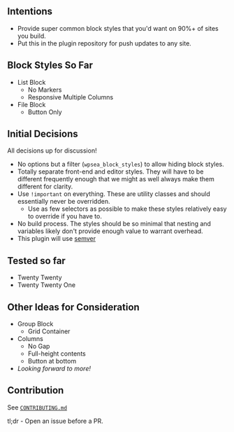 ## Intentions

- Provide super common block styles that you'd want on 90%+ of sites you build.
- Put this in the plugin repository for push updates to any site.

## Block Styles So Far

- List Block
	- No Markers
	- Responsive Multiple Columns
- File Block
	- Button Only

## Initial Decisions

All decisions up for discussion!

- No options but a filter (`wpsea_block_styles`) to allow hiding block styles.
- Totally separate front-end and editor styles. They will have to be different frequently enough that we might as well always make them different for clarity.
- Use `!important` on everything. These are utility classes and should essentially never be overridden.
	- Use as few selectors as possible to make these styles relatively easy to override if you have to.
- No build process. The styles should be so minimal that nesting and variables likely don't provide enough value to warrant overhead.
- This plugin will use [semver](https://semver.org/)

## Tested so far
- Twenty Twenty
- Twenty Twenty One

## Other Ideas for Consideration

- Group Block
	- Grid Container
- Columns
	- No Gap
	- Full-height contents
	- Button at bottom
- _Looking forward to more!_

## Contribution

See [`CONTRIBUTING.md`](https://github.com/mrwweb/useful-block-styles/blob/main/contributing.md)

tl;dr - Open an issue before a PR.
